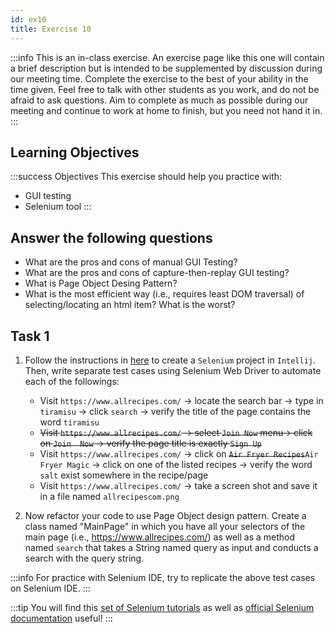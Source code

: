 ```yaml
---
id: ex10
title: Exercise 10
---
```


:::info
This is an in-class exercise. An exercise page like this one will contain a brief description but is intended to be supplemented by discussion during our meeting time. Complete the exercise to the best of your ability in the time given. Feel free to talk with other students as you work, and do not be afraid to ask questions. Aim to complete as much as possible during our meeting and continue to work at home to finish, but you need not hand it in. 
:::


## Learning Objectives

:::success Objectives
This exercise should help you practice with:
* GUI testing
* Selenium tool
:::

## Answer the following questions

* What are the pros and cons of manual GUI Testing?
* What are the pros and cons of capture-then-replay GUI testing?
* What is Page Object Desing Pattern?
* What is the most efficient way (i.e., requires least DOM traversal) of selecting/locating an html item? What is the worst? 

## Task 1

1. Follow the instructions in [here](https://www.jetbrains.com/help/idea/selenium.html) to create a `Selenium` project in `Intellij`. Then, write separate test cases using Selenium Web Driver to automate each of the followings:

    * Visit `https://www.allrecipes.com/` -> locate the search bar -> type in `tiramisu` -> click `search` -> verify the title of the page contains the word `tiramisu`
    * ~~Visit `https://www.allrecipes.com/` -> select `Join Now` menu-> click on `Join  Now` -> verify the page title is exactly `Sign Up`~~
    * Visit `https://www.allrecipes.com/` -> click on ~~`Air Fryer Recipes`~~`Air Fryer Magic` -> click on one of the listed recipes -> verify the word `salt` exist somewhere in the recipe/page
    * Visit `https://www.allrecipes.com/` -> take a screen shot and save it in a file named `allrecipescom.png`

2. Now refactor your code to use Page Object design pattern. Create a class named "MainPage" in which you have all your selectors of the main page (i.e., https://www.allrecipes.com/) as well as a method named `search` that takes a String named query as input and conducts a search with the query string.

:::info
For practice with Selenium IDE, try to replicate the above test cases on Selenium IDE.
:::

:::tip 
You will find this [set of Selenium tutorials](https://www.guru99.com/selenium-tutorial.html) as well as [official Selenium documentation](https://www.selenium.dev/documentation/) useful!
:::